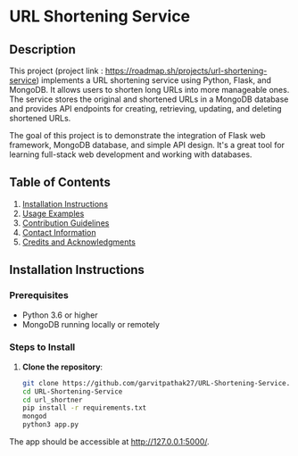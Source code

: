 # URL Shortening Service

## Description

This project (project link : https://roadmap.sh/projects/url-shortening-service) implements a URL shortening service using Python, Flask, and MongoDB. It allows users to shorten long URLs into more manageable ones. The service stores the original and shortened URLs in a MongoDB database and provides API endpoints for creating, retrieving, updating, and deleting shortened URLs. 

The goal of this project is to demonstrate the integration of Flask web framework, MongoDB database, and simple API design. It's a great tool for learning full-stack web development and working with databases.

## Table of Contents

1. [Installation Instructions](#installation-instructions)
2. [Usage Examples](#usage-examples)
3. [Contribution Guidelines](#contribution-guidelines)
4. [Contact Information](#contact-information)
5. [Credits and Acknowledgments](#credits-and-acknowledgments)

## Installation Instructions

### Prerequisites
- Python 3.6 or higher
- MongoDB running locally or remotely

### Steps to Install

1. **Clone the repository**:
   ```bash
   git clone https://github.com/garvitpathak27/URL-Shortening-Service.git
   cd URL-Shortening-Service
   cd url_shortner
   pip install -r requirements.txt
   mongod
   python3 app.py

The app should be accessible at http://127.0.0.1:5000/.

